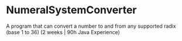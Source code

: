 # NumeralSystemConverter
A program that can convert a number to and from any supported radix (base 1 to 36) (2 weeks | 90h Java Experience)
